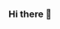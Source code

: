 ### Hi there 👋

<!--
**mhzim333/mhzim333** is a ✨ _special_ ✨ repository because its `README.md` (this file) appears on your GitHub profile.

Here are some ideas to get you started:


- 🌱 I’m currently learning linguagem de progamação.
- 🤔 I’m looking  colaborar com projeto de games.
- 📫 How to reach me: ...
- ⚡curiosidade:goste de ficar em casa
